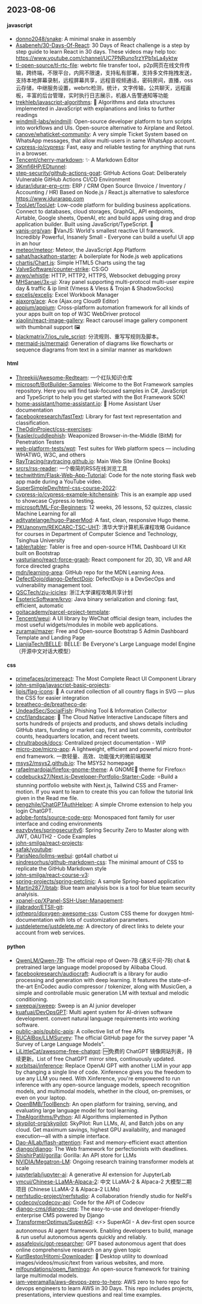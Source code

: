 ## 2023-08-06

#### javascript
* [donno2048/snake](https://github.com/donno2048/snake): A minimal snake in assembly
* [Asabeneh/30-Days-Of-React](https://github.com/Asabeneh/30-Days-Of-React): 30 Days of React challenge is a step by step guide to learn React in 30 days. These videos may help too: https://www.youtube.com/channel/UC7PNRuno1rzYPb1xLa4yktw
* [tl-open-source/tl-rtc-file](https://github.com/tl-open-source/tl-rtc-file): webrtc file transfer tool，p2p网页在线文件传输，跨终端，不限平台，内网不限速，支持私有部署，支持多文件拖拽发送，支持本地屏幕录制，远程屏幕共享，远程音视频通话，密码房间，直播，oss云存储，中继服务设置，webrtc检测，统计，文字传输，公共聊天，远程画板，丰富的后台管理，实时执行日志展示，机器人告警通知等功能
* [trekhleb/javascript-algorithms](https://github.com/trekhleb/javascript-algorithms): 📝 Algorithms and data structures implemented in JavaScript with explanations and links to further readings
* [windmill-labs/windmill](https://github.com/windmill-labs/windmill): Open-source developer platform to turn scripts into workflows and UIs. Open-source alternative to Airplane and Retool.
* [canove/whaticket-community](https://github.com/canove/whaticket-community): A very simple Ticket System based on WhatsApp messages, that allow multi-users in same WhatsApp account.
* [cypress-io/cypress](https://github.com/cypress-io/cypress): Fast, easy and reliable testing for anything that runs in a browser.
* [Tencent/cherry-markdown](https://github.com/Tencent/cherry-markdown): ✨ A Markdown Editor
* [3Kmfi6HP/EDtunnel](https://github.com/3Kmfi6HP/EDtunnel): 
* [step-security/github-actions-goat](https://github.com/step-security/github-actions-goat): GitHub Actions Goat: Deliberately Vulnerable GitHub Actions CI/CD Environment
* [idurar/idurar-erp-crm](https://github.com/idurar/idurar-erp-crm): ERP / CRM Open Source (Invoice / Inventory / Accounting / HR) Based on Node.js / React.js alternative to salesforce https://www.idurarapp.com
* [ToolJet/ToolJet](https://github.com/ToolJet/ToolJet): Low-code platform for building business applications. Connect to databases, cloud storages, GraphQL, API endpoints, Airtable, Google sheets, OpenAI, etc and build apps using drag and drop application builder. Built using JavaScript/TypeScript. 🚀
* [vanjs-org/van](https://github.com/vanjs-org/van): 🍦VanJS: World's smallest reactive UI framework. Incredibly Powerful, Insanely Small - Everyone can build a useful UI app in an hour
* [meteor/meteor](https://github.com/meteor/meteor): Meteor, the JavaScript App Platform
* [sahat/hackathon-starter](https://github.com/sahat/hackathon-starter): A boilerplate for Node.js web applications
* [chartjs/Chart.js](https://github.com/chartjs/Chart.js): Simple HTML5 Charts using the <canvas> tag
* [ValveSoftware/counter-strike](https://github.com/ValveSoftware/counter-strike): CS:GO
* [avwo/whistle](https://github.com/avwo/whistle): HTTP, HTTP2, HTTPS, Websocket debugging proxy
* [MHSanaei/3x-ui](https://github.com/MHSanaei/3x-ui): Xray panel supporting multi-protocol multi-user expire day & traffic & ip limit (Vmess & Vless & Trojan & ShadowSocks)
* [exceljs/exceljs](https://github.com/exceljs/exceljs): Excel Workbook Manager
* [ajaxorg/ace](https://github.com/ajaxorg/ace): Ace (Ajax.org Cloud9 Editor)
* [appium/appium](https://github.com/appium/appium): Cross-platform automation framework for all kinds of your apps built on top of W3C WebDriver protocol
* [xiaolin/react-image-gallery](https://github.com/xiaolin/react-image-gallery): React carousel image gallery component with thumbnail support 🖼
* [blackmatrix7/ios_rule_script](https://github.com/blackmatrix7/ios_rule_script): 分流规则、重写写规则及脚本。
* [mermaid-js/mermaid](https://github.com/mermaid-js/mermaid): Generation of diagrams like flowcharts or sequence diagrams from text in a similar manner as markdown

#### html
* [Threekiii/Awesome-Redteam](https://github.com/Threekiii/Awesome-Redteam): 一个红队知识仓库
* [microsoft/BotBuilder-Samples](https://github.com/microsoft/BotBuilder-Samples): Welcome to the Bot Framework samples repository. Here you will find task-focused samples in C#, JavaScript and TypeScript to help you get started with the Bot Framework SDK!
* [home-assistant/home-assistant.io](https://github.com/home-assistant/home-assistant.io): 📘 Home Assistant User documentation
* [facebookresearch/fastText](https://github.com/facebookresearch/fastText): Library for fast text representation and classification.
* [TheOdinProject/css-exercises](https://github.com/TheOdinProject/css-exercises): 
* [fkasler/cuddlephish](https://github.com/fkasler/cuddlephish): Weaponized Browser-in-the-Middle (BitM) for Penetration Testers
* [web-platform-tests/wpt](https://github.com/web-platform-tests/wpt): Test suites for Web platform specs — including WHATWG, W3C, and others
* [RayTracing/raytracing.github.io](https://github.com/RayTracing/raytracing.github.io): Main Web Site (Online Books)
* [srcrs/rss-reader](https://github.com/srcrs/rss-reader): 一个极简的RSS在线浏览工具
* [techwithtim/Flask-Web-App-Tutorial](https://github.com/techwithtim/Flask-Web-App-Tutorial): Code for the note storing flask web app made during a YouTube video.
* [SuperSimpleDev/html-css-course-2022](https://github.com/SuperSimpleDev/html-css-course-2022): 
* [cypress-io/cypress-example-kitchensink](https://github.com/cypress-io/cypress-example-kitchensink): This is an example app used to showcase Cypress.io testing.
* [microsoft/ML-For-Beginners](https://github.com/microsoft/ML-For-Beginners): 12 weeks, 26 lessons, 52 quizzes, classic Machine Learning for all
* [adityatelange/hugo-PaperMod](https://github.com/adityatelange/hugo-PaperMod): A fast, clean, responsive Hugo theme.
* [PKUanonym/REKCARC-TSC-UHT](https://github.com/PKUanonym/REKCARC-TSC-UHT): 清华大学计算机系课程攻略 Guidance for courses in Department of Computer Science and Technology, Tsinghua University
* [tabler/tabler](https://github.com/tabler/tabler): Tabler is free and open-source HTML Dashboard UI Kit built on Bootstrap
* [vasturiano/react-force-graph](https://github.com/vasturiano/react-force-graph): React component for 2D, 3D, VR and AR force directed graphs
* [mdn/learning-area](https://github.com/mdn/learning-area): GitHub repo for the MDN Learning Area.
* [DefectDojo/django-DefectDojo](https://github.com/DefectDojo/django-DefectDojo): DefectDojo is a DevSecOps and vulnerability management tool.
* [QSCTech/zju-icicles](https://github.com/QSCTech/zju-icicles): 浙江大学课程攻略共享计划
* [EsotericSoftware/kryo](https://github.com/EsotericSoftware/kryo): Java binary serialization and cloning: fast, efficient, automatic
* [goitacademy/parcel-project-template](https://github.com/goitacademy/parcel-project-template): 
* [Tencent/weui](https://github.com/Tencent/weui): A UI library by WeChat official design team, includes the most useful widgets/modules in mobile web applications.
* [zuramai/mazer](https://github.com/zuramai/mazer): Free and Open-source Bootstrap 5 Admin Dashboard Template and Landing Page
* [LianjiaTech/BELLE](https://github.com/LianjiaTech/BELLE): BELLE: Be Everyone's Large Language model Engine（开源中文对话大模型）

#### css
* [primefaces/primereact](https://github.com/primefaces/primereact): The Most Complete React UI Component Library
* [john-smilga/javascript-basic-projects](https://github.com/john-smilga/javascript-basic-projects): 
* [lipis/flag-icons](https://github.com/lipis/flag-icons): 🎏 A curated collection of all country flags in SVG — plus the CSS for easier integration
* [breatheco-de/breatheco-de](https://github.com/breatheco-de/breatheco-de): 
* [UndeadSec/SocialFish](https://github.com/UndeadSec/SocialFish): Phishing Tool & Information Collector
* [cncf/landscape](https://github.com/cncf/landscape): 🌄 The Cloud Native Interactive Landscape filters and sorts hundreds of projects and products, and shows details including GitHub stars, funding or market cap, first and last commits, contributor counts, headquarters location, and recent tweets.
* [chrultrabook/docs](https://github.com/chrultrabook/docs): Centralized project documentation - WIP
* [micro-zoe/micro-app](https://github.com/micro-zoe/micro-app): A lightweight, efficient and powerful micro front-end framework. 一款轻量、高效、功能强大的微前端框架
* [msys2/msys2.github.io](https://github.com/msys2/msys2.github.io): The MSYS2 homepage
* [rafaelmardojai/firefox-gnome-theme](https://github.com/rafaelmardojai/firefox-gnome-theme): A GNOME👣 theme for Firefox🔥
* [codebucks27/Next.js-Developer-Portfolio-Starter-Code](https://github.com/codebucks27/Next.js-Developer-Portfolio-Starter-Code): ⭐Build a stunning portfolio website with Next.js, Tailwind CSS and Framer-motion. If you want to learn to create this you can follow the tutorial link given in the Read me file.
* [pengzhile/ChatGPTAuthHelper](https://github.com/pengzhile/ChatGPTAuthHelper): A simple Chrome extension to help you login ChatGPT.
* [adobe-fonts/source-code-pro](https://github.com/adobe-fonts/source-code-pro): Monospaced font family for user interface and coding environments
* [eazybytes/springsecurity6](https://github.com/eazybytes/springsecurity6): Spring Security Zero to Master along with JWT, OAUTH2 - Code Examples
* [john-smilga/react-projects](https://github.com/john-smilga/react-projects): 
* [safak/youtube](https://github.com/safak/youtube): 
* [ParisNeo/lollms-webui](https://github.com/ParisNeo/lollms-webui): gpt4all chatbot ui
* [sindresorhus/github-markdown-css](https://github.com/sindresorhus/github-markdown-css): The minimal amount of CSS to replicate the GitHub Markdown style
* [john-smilga/react-course-v3](https://github.com/john-smilga/react-course-v3): 
* [spring-projects/spring-petclinic](https://github.com/spring-projects/spring-petclinic): A sample Spring-based application
* [Martin2877/btab](https://github.com/Martin2877/btab): Blue team analyisis box is a tool for blue team security analyisis.
* [xpanel-cp/XPanel-SSH-User-Management](https://github.com/xpanel-cp/XPanel-SSH-User-Management): 
* [jjlabrador/ETSII-git](https://github.com/jjlabrador/ETSII-git): 
* [jothepro/doxygen-awesome-css](https://github.com/jothepro/doxygen-awesome-css): Custom CSS theme for doxygen html-documentation with lots of customization parameters.
* [justdeleteme/justdelete.me](https://github.com/justdeleteme/justdelete.me): A directory of direct links to delete your account from web services.

#### python
* [QwenLM/Qwen-7B](https://github.com/QwenLM/Qwen-7B): The official repo of Qwen-7B (通义千问-7B) chat & pretrained large language model proposed by Alibaba Cloud.
* [facebookresearch/audiocraft](https://github.com/facebookresearch/audiocraft): Audiocraft is a library for audio processing and generation with deep learning. It features the state-of-the-art EnCodec audio compressor / tokenizer, along with MusicGen, a simple and controllable music generation LM with textual and melodic conditioning.
* [sweepai/sweep](https://github.com/sweepai/sweep): Sweep is an AI junior developer
* [kuafuai/DevOpsGPT](https://github.com/kuafuai/DevOpsGPT): Multi agent system for AI-driven software development. convert natural language requirements into working software.
* [public-apis/public-apis](https://github.com/public-apis/public-apis): A collective list of free APIs
* [RUCAIBox/LLMSurvey](https://github.com/RUCAIBox/LLMSurvey): The official GitHub page for the survey paper "A Survey of Large Language Models".
* [LiLittleCat/awesome-free-chatgpt](https://github.com/LiLittleCat/awesome-free-chatgpt): 🆓免费的 ChatGPT 镜像网站列表，持续更新。List of free ChatGPT mirror sites, continuously updated.
* [xorbitsai/inference](https://github.com/xorbitsai/inference): Replace OpenAI GPT with another LLM in your app by changing a single line of code. Xinference gives you the freedom to use any LLM you need. With Xinference, you're empowered to run inference with any open-source language models, speech recognition models, and multimodal models, whether in the cloud, on-premises, or even on your laptop.
* [OpenBMB/ToolBench](https://github.com/OpenBMB/ToolBench): An open platform for training, serving, and evaluating large language model for tool learning.
* [TheAlgorithms/Python](https://github.com/TheAlgorithms/Python): All Algorithms implemented in Python
* [skypilot-org/skypilot](https://github.com/skypilot-org/skypilot): SkyPilot: Run LLMs, AI, and Batch jobs on any cloud. Get maximum savings, highest GPU availability, and managed execution—all with a simple interface.
* [Dao-AILab/flash-attention](https://github.com/Dao-AILab/flash-attention): Fast and memory-efficient exact attention
* [django/django](https://github.com/django/django): The Web framework for perfectionists with deadlines.
* [ShishirPatil/gorilla](https://github.com/ShishirPatil/gorilla): Gorilla: An API store for LLMs
* [NVIDIA/Megatron-LM](https://github.com/NVIDIA/Megatron-LM): Ongoing research training transformer models at scale
* [jupyterlab/jupyter-ai](https://github.com/jupyterlab/jupyter-ai): A generative AI extension for JupyterLab
* [ymcui/Chinese-LLaMA-Alpaca-2](https://github.com/ymcui/Chinese-LLaMA-Alpaca-2): 中文 LLaMA-2 & Alpaca-2 大模型二期项目 (Chinese LLaMA-2 & Alpaca-2 LLMs)
* [nerfstudio-project/nerfstudio](https://github.com/nerfstudio-project/nerfstudio): A collaboration friendly studio for NeRFs
* [codecov/codecov-api](https://github.com/codecov/codecov-api): Code for the API of Codecov
* [django-cms/django-cms](https://github.com/django-cms/django-cms): The easy-to-use and developer-friendly enterprise CMS powered by Django
* [TransformerOptimus/SuperAGI](https://github.com/TransformerOptimus/SuperAGI): <⚡️> SuperAGI - A dev-first open source autonomous AI agent framework. Enabling developers to build, manage & run useful autonomous agents quickly and reliably.
* [assafelovic/gpt-researcher](https://github.com/assafelovic/gpt-researcher): GPT based autonomous agent that does online comprehensive research on any given topic
* [KurtBestor/Hitomi-Downloader](https://github.com/KurtBestor/Hitomi-Downloader): 🍰 Desktop utility to download images/videos/music/text from various websites, and more.
* [mlfoundations/open_flamingo](https://github.com/mlfoundations/open_flamingo): An open-source framework for training large multimodal models.
* [iam-veeramalla/aws-devops-zero-to-hero](https://github.com/iam-veeramalla/aws-devops-zero-to-hero): AWS zero to hero repo for devops engineers to learn AWS in 30 Days. This repo includes projects, presentations, interview questions and real time examples.
